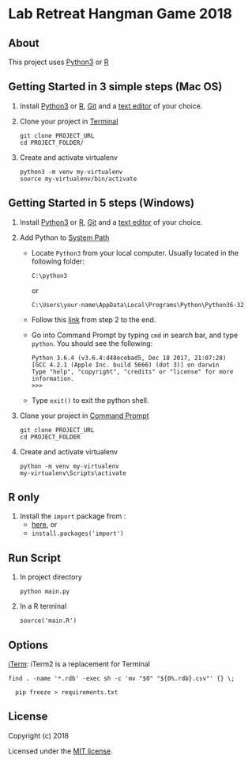 # Lab Retreat Hangman Game 2018

## About

This project uses [Python3](https://www.python.org/) or [R](https://www.r-project.org/)

## Getting Started in 3 simple steps (Mac OS)

1. Install [Python3](https://www.python.org/downloads/) or [R](https://www.r-project.org/), [Git](https://git-scm.com/download/) and a [text editor](https://www.sublimetext.com/3) of your choice.
2. Clone your project in [Terminal](http://www.informit.com/blogs/blog.aspx?uk=The-10-Most-Important-Linux-Commands)

   ```
   git clone PROJECT_URL
   cd PROJECT_FOLDER/
   ```

3. Create and activate virtualenv

   ```
   python3 -m venv my-virtualenv
   source my-virtualenv/bin/activate
   ```


## Getting Started in 5 steps (Windows)

1. Install [Python3](https://www.python.org/downloads/) or [R](https://www.r-project.org/), [Git](https://git-scm.com/download/win) and a [text editor](https://www.sublimetext.com/3) of your choice.
2. Add Python to [System Path](https://www.pythoncentral.io/add-python-to-path-python-is-not-recognized-as-an-internal-or-external-command/)

   * Locate `Python3` from your local computer. Usually located in the following folder:

     ```
     C:\python3
     ```

     or

     ```
     C:\Users\your-name\AppData\Local\Programs\Python\Python36-32
     ```

   * Follow this [link](https://www.pythoncentral.io/add-python-to-path-python-is-not-recognized-as-an-internal-or-external-command/) from step 2 to the end.
   * Go into Command Prompt by typing `cmd` in search bar, and type `python`. You should see the following:

     ```
     Python 3.6.4 (v3.6.4:d48ecebad5, Dec 18 2017, 21:07:28)
     [GCC 4.2.1 (Apple Inc. build 5666) (dot 3)] on darwin
     Type "help", "copyright", "credits" or "license" for more information.
     >>>
     ```

   * Type `exit()` to exit the python shell.

3. Clone your project in [Command Prompt](http://www.informit.com/blogs/blog.aspx?uk=The-10-Most-Important-Linux-Commands)

   ```
   git clone PROJECT_URL
   cd PROJECT_FOLDER
   ```

4. Create and activate virtualenv

   ```
   python -m venv my-virtualenv
   my-virtualenv\Scripts\activate
   ```

## R only

1. Install the `import` package from :
   + [here](https://cran.r-project.org/web/packages/import/vignettes/import.html), or
   + ```install.packages('import')```

## Run Script

1. In project directory

   ```
   python main.py
   ```

2. In a R terminal
   ```
   source('main.R')
   ```


## Options

[iTerm](https://www.iterm2.com/): iTerm2 is a replacement for Terminal

```
find . -name '*.rdb' -exec sh -c 'mv "$0" "${0%.rdb}.csv"' {} \;

  pip freeze > requirements.txt
```

## License

Copyright (c) 2018

Licensed under the [MIT license](LICENSE).
